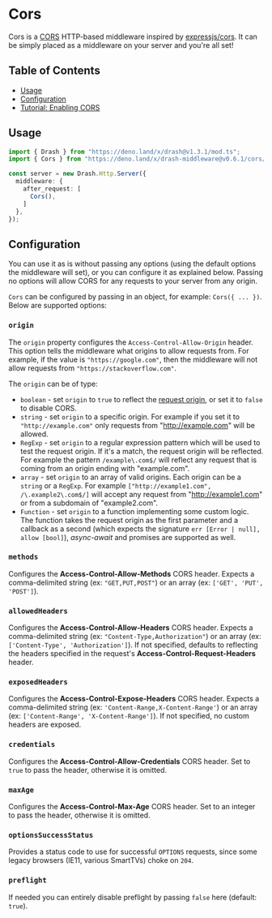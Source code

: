 # Cors

Cors is a [CORS](https://developer.mozilla.org/en-US/docs/Web/HTTP/CORS) HTTP-based middleware inspired by [expressjs/cors](https://expressjs.com/en/resources/middleware/cors.html). It can be simply placed as a middleware on your server and you're all set!

## Table of Contents

* [Usage](#usage)
* [Configuration](#configuration)
* [Tutorial: Enabling CORS](#tutorial-enabling-cors)

## Usage

```ts
import { Drash } from "https://deno.land/x/drash@v1.3.1/mod.ts";
import { Cors } from "https://deno.land/x/drash-middleware@v0.6.1/cors/mod.ts";

const server = new Drash.Http.Server({
  middleware: {
    after_request: [
      Cors(),
    ]
  },
});
```

## Configuration

You can use it as is without passing any options (using the default options the middleware will set), or you can configure it as explained below. Passing no options will allow CORS for any requests to your server from any origin.

`Cors` can be configured by passing in an object, for example: `Cors({ ... })`. Below are supported options:

### `origin`

The `origin` property configures the `Access-Control-Allow-Origin` header. This option tells the middleware what origins to allow requests from. For example, if the value is `"https://google.com"`, then the middleware will not allow requests from `"https://stackoverflow.com"`.

The `origin` can be of type:
  - `boolean` - set `origin` to `true` to reflect the [request origin](http://tools.ietf.org/html/draft-abarth-origin-09), or set it to `false` to disable CORS.
  - `string` - set `origin` to a specific origin. For example if you set it to `"http://example.com"` only requests from "http://example.com" will be allowed.
  - `RegExp` - set `origin` to a regular expression pattern which will be used to test the request origin. If it's a match, the request origin will be reflected. For example the pattern `/example\.com$/` will reflect any request that is coming from an origin ending with "example.com".
  - `array` - set `origin` to an array of valid origins. Each origin can be a `string` or a `RegExp`. For example `["http://example1.com", /\.example2\.com$/]` will accept any request from "http://example1.com" or from a subdomain of "example2.com".
  - `Function` - set `origin` to a function implementing some custom logic. The function takes the request origin as the first parameter and a callback as a second (which expects the signature `err [Error | null], allow [bool]`), *async-await* and promises are supported as well.

### `methods`

Configures the **Access-Control-Allow-Methods** CORS header. Expects a comma-delimited string (ex: `"GET,PUT,POST"`) or an array (ex: `['GET', 'PUT', 'POST']`).

### `allowedHeaders`

Configures the **Access-Control-Allow-Headers** CORS header. Expects a comma-delimited string (ex: `"Content-Type,Authorization"`) or an array (ex: `['Content-Type', 'Authorization']`). If not specified, defaults to reflecting the headers specified in the request's **Access-Control-Request-Headers** header.

### `exposedHeaders`

Configures the **Access-Control-Expose-Headers** CORS header. Expects a comma-delimited string (ex: `'Content-Range,X-Content-Range'`) or an array (ex: `['Content-Range', 'X-Content-Range']`). If not specified, no custom headers are exposed.

### `credentials`

Configures the **Access-Control-Allow-Credentials** CORS header. Set to `true` to pass the header, otherwise it is omitted.

### `maxAge`

Configures the **Access-Control-Max-Age** CORS header. Set to an integer to pass the header, otherwise it is omitted.

### `optionsSuccessStatus`

Provides a status code to use for successful `OPTIONS` requests, since some legacy browsers (IE11, various SmartTVs) choke on `204`.

### `preflight`

If needed you can entirely disable preflight by passing `false` here (default: `true`).
